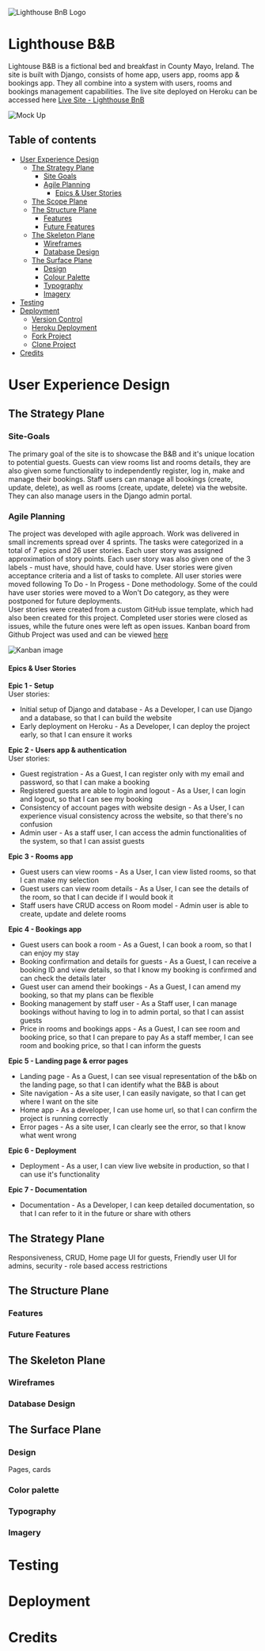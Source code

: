 ![Lighthouse BnB Logo](static/images/logo.png)

# Lighthouse B&B

Lightouse B&B is a fictional bed and breakfast in County Mayo, Ireland. The site is built
with Django, consists of home app, users app, rooms app & bookings app. They all combine into a system
with users, rooms and bookings management capabilities. The live site deployed on Heroku
can be accessed here [Live Site - Lighthouse BnB](https://lighthouse-bnb.herokuapp.com/)

![Mock Up](docs/readme_images/mockup.PNG)

## Table of contents

- [User Experience Design](#user-experience-design)
  - [The Strategy Plane](#the-strategy-plane)
    - [Site Goals](#site-goals)
    - [Agile Planning](#agile-planning)
      - [Epics & User Stories ](#epics-and-user-stories)
  - [The Scope Plane](#the-scope-plane)
  - [The Structure Plane](#the-structure-plane)
    - [Features](#features)
    - [Future Features](#future-features)
  - [The Skeleton Plane](#the-skeleton-plane)
    - [Wireframes](#wireframes)
    - [Database Design](#database-design)
  - [The Surface Plane](#the-surface-plane)
    - [Design](#design)
    - [Colour Palette](#colour-palette)
    - [Typography](#typography)
    - [Imagery](#imagery)
- [Testing](#testing)
- [Deployment](#deployment)
  - [Version Control](#version-control)
  - [Heroku Deployment](#heroku-deployment)
  - [Fork Project](#fork-project)
  - [Clone Project](#fork-project)
- [Credits](#credits)

# User Experience Design

## The Strategy Plane

### Site-Goals

The primary goal of the site is to showcase the B&B and it's unique location to potential guests. Guests
can view rooms list and rooms details, they are also given some functionality to independently register, log in,
make and manage their bookings.
Staff users can manage all bookings (create, update, delete), as well as rooms (create, update, delete) via the website. They
can also manage users in the Django admin portal.

### Agile Planning

The project was developed with agile approach. Work was delivered in small increments spread over 4 sprints. The tasks were
categorized in a total of 7 epics and 26 user stories. Each user story was assigned approximation of story points. Each user story was
also given one of the 3 labels - must have, should have, could have. User stories were given acceptance criteria and a list of tasks to complete. All user stories were moved following To Do - In Progess - Done methodology. Some of the could have user stories were moved to a Won't Do category, as they were postponed for future deployments. <br>
User stories were created from a custom GitHub issue template, which had also been created for this project. Completed user stories were closed as issues, while the future ones were left as open issues. Kanban board from Github Project was used and can be viewed [here](https://github.com/users/AgaToma/projects/3/views/1)

![Kanban image](docs/readme_images/kanban.jpg)

#### Epics & User Stories

**Epic 1 - Setup** <br>
User stories:

- Initial setup of Django and database - As a Developer, I can use Django and a database, so that I can build the website
- Early deployment on Heroku - As a Developer, I can deploy the project early, so that I can ensure it works

**Epic 2 - Users app & authentication** <br>
User stories:

- Guest registration - As a Guest, I can register only with my email and password, so that I can make a booking
- Registered guests are able to login and logout - As a User, I can login and logout, so that I can see my booking
- Consistency of account pages with website design - As a User, I can experience visual consistency across the website, so that there's no confusion
- Admin user - As a staff user, I can access the admin functionalities of the system, so that I can assist guests

**Epic 3 - Rooms app** <br>

- Guest users can view rooms - As a User, I can view listed rooms, so that I can make my selection
- Guest users can view room details - As a User, I can see the details of the room, so that I can decide if I would book it
- Staff users have CRUD access on Room model - Admin user is able to create, update and delete rooms

**Epic 4 - Bookings app** <br>

- Guest users can book a room - As a Guest, I can book a room, so that I can enjoy my stay
- Booking confirmation and details for guests - As a Guest, I can receive a booking ID and view details, so that I know my booking is confirmed and can check the details later
- Guest user can amend their bookings - As a Guest, I can amend my booking, so that my plans can be flexible
- Booking management by staff user - As a Staff user, I can manage bookings without having to log in to admin portal, so that I can assist guests
- Price in rooms and bookings apps - As a Guest, I can see room and booking price, so that I can prepare to pay
  As a staff member, I can see room and booking price, so that I can inform the guests

**Epic 5 - Landing page & error pages** <br>

- Landing page - As a Guest, I can see visual representation of the b&b on the landing page, so that I can identify what the B&B is about
- Site navigation - As a site user, I can easily navigate, so that I can get where I want on the site
- Home app - As a developer, I can use home url, so that I can confirm the project is running correctly
- Error pages - As a site user, I can clearly see the error, so that I know what went wrong

**Epic 6 - Deployment** <br>

- Deployment - As a user, I can view live website in production, so that I can use it's functionality

**Epic 7 - Documentation** <br>

- Documentation - As a Developer, I can keep detailed documentation, so that I can refer to it in the future or share with others

## The Strategy Plane

Responsiveness, CRUD, Home page UI for guests, Friendly user UI for admins, security - role based access restrictions

## The Structure Plane

### Features

### Future Features

## The Skeleton Plane

### Wireframes

### Database Design

## The Surface Plane

### Design

Pages, cards

### Color palette

### Typography

### Imagery

# Testing

# Deployment

# Credits
